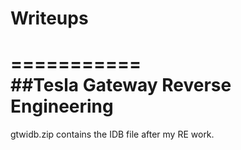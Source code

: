 # Writeups
===========  
##Tesla Gateway Reverse Engineering   
===========  
gtwidb.zip contains the IDB file after my RE work. 
